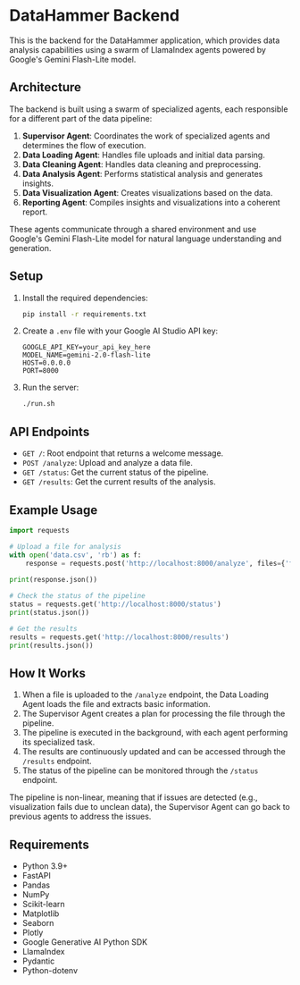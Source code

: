 # DataHammer Backend

This is the backend for the DataHammer application, which provides data analysis capabilities using a swarm of LlamaIndex agents powered by Google's Gemini Flash-Lite model.

## Architecture

The backend is built using a swarm of specialized agents, each responsible for a different part of the data pipeline:

1. **Supervisor Agent**: Coordinates the work of specialized agents and determines the flow of execution.
2. **Data Loading Agent**: Handles file uploads and initial data parsing.
3. **Data Cleaning Agent**: Handles data cleaning and preprocessing.
4. **Data Analysis Agent**: Performs statistical analysis and generates insights.
5. **Data Visualization Agent**: Creates visualizations based on the data.
6. **Reporting Agent**: Compiles insights and visualizations into a coherent report.

These agents communicate through a shared environment and use Google's Gemini Flash-Lite model for natural language understanding and generation.

## Setup

1. Install the required dependencies:
   ```bash
   pip install -r requirements.txt
   ```

2. Create a `.env` file with your Google AI Studio API key:
   ```
   GOOGLE_API_KEY=your_api_key_here
   MODEL_NAME=gemini-2.0-flash-lite
   HOST=0.0.0.0
   PORT=8000
   ```

3. Run the server:
   ```bash
   ./run.sh
   ```

## API Endpoints

- `GET /`: Root endpoint that returns a welcome message.
- `POST /analyze`: Upload and analyze a data file.
- `GET /status`: Get the current status of the pipeline.
- `GET /results`: Get the current results of the analysis.

## Example Usage

```python
import requests

# Upload a file for analysis
with open('data.csv', 'rb') as f:
    response = requests.post('http://localhost:8000/analyze', files={'file': f})
    
print(response.json())

# Check the status of the pipeline
status = requests.get('http://localhost:8000/status')
print(status.json())

# Get the results
results = requests.get('http://localhost:8000/results')
print(results.json())
```

## How It Works

1. When a file is uploaded to the `/analyze` endpoint, the Data Loading Agent loads the file and extracts basic information.
2. The Supervisor Agent creates a plan for processing the file through the pipeline.
3. The pipeline is executed in the background, with each agent performing its specialized task.
4. The results are continuously updated and can be accessed through the `/results` endpoint.
5. The status of the pipeline can be monitored through the `/status` endpoint.

The pipeline is non-linear, meaning that if issues are detected (e.g., visualization fails due to unclean data), the Supervisor Agent can go back to previous agents to address the issues.

## Requirements

- Python 3.9+
- FastAPI
- Pandas
- NumPy
- Scikit-learn
- Matplotlib
- Seaborn
- Plotly
- Google Generative AI Python SDK
- LlamaIndex
- Pydantic
- Python-dotenv